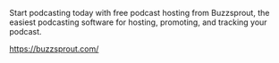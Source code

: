Start podcasting today with free podcast hosting from Buzzsprout, the easiest podcasting software for hosting, promoting, and tracking your podcast.

https://buzzsprout.com/
